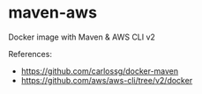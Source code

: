 # maven-aws
Docker image with Maven &amp; AWS CLI v2

References:

- https://github.com/carlossg/docker-maven 
- https://github.com/aws/aws-cli/tree/v2/docker
